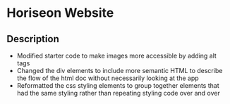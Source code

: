 # Horiseon Website

## Description
- Modified starter code to make images more accessible by adding alt tags
- Changed the div elements to include more semantic HTML to describe the flow of the html doc without necessarily looking at the app
- Reformatted the css styling elements to group together elements that had the same styling rather than repeating styling code over and over
